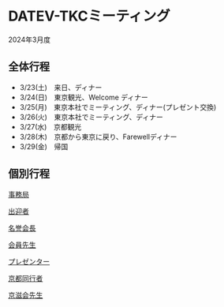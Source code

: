 # DATEV-TKCミーティング  

2024年3月度

## 全体行程

- 3/23(土)　来日、ディナー
- 3/24(日)　東京観光、Welcome ディナー
- 3/25(月)　東京本社でミーティング、ディナー(プレゼント交換)
- 3/26(火)　東京本社でミーティング、ディナー
- 3/27(水)　京都観光
- 3/28(木)　京都から東京に戻り、Farewellディナー
- 3/29(金)　帰国

## 個別行程

[事務局](./staff.html)

[出迎者](./welcomer.html)

[名誉会長](./honor.html)

[会員先生](./nftokyo.html)

[プレゼンター](./presenter.html)

[京都同行者](./attendant.html)

[京滋会先生](./nfkyoto.html)
